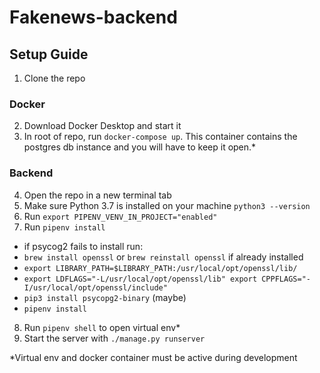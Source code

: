 # Fakenews-backend

## Setup Guide 
1. Clone the repo

### Docker

2. Download Docker Desktop and start it
3. In root of repo, run ```docker-compose up```. This container contains the postgres db instance and you will have to keep it open.*

### Backend

4. Open the repo in a new terminal tab
5. Make sure Python 3.7 is installed on your machine ```python3 --version```
6. Run ```export PIPENV_VENV_IN_PROJECT="enabled"```
7. Run ```pipenv install``` 
- if psycog2 fails to install run: 
- ```brew install openssl``` or ```brew reinstall openssl``` if already installed
- ```export LIBRARY_PATH=$LIBRARY_PATH:/usr/local/opt/openssl/lib/```
- ```export LDFLAGS="-L/usr/local/opt/openssl/lib" export CPPFLAGS="-I/usr/local/opt/openssl/include"```
- ```pip3 install psycopg2-binary``` (maybe)
- ```pipenv install```
8. Run ```pipenv shell``` to open virtual env*
9. Start the server with ```./manage.py runserver```

*Virtual env and docker container must be active during development 
